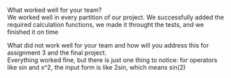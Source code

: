 What worked well for your team?  
We worked well in every partition of our project. We successfully added the required calculation functions, we made it throught the tests, and we finished it on time

What did not work well for your team and how will you address this for assignment 3 and the final project.  
Everything worked fine, but there is just one thing to notice: for operators like sin and x^2, the input form is like 2sin, which means sin(2)
